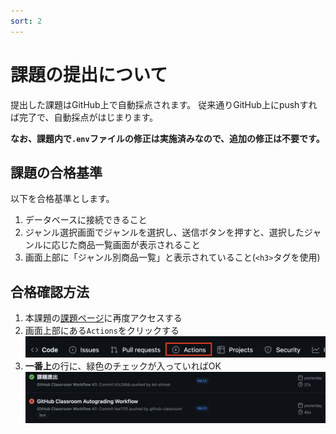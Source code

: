 ```yaml
---
sort: 2
---
```

# 課題の提出について

提出した課題はGitHub上で自動採点されます。
従来通りGitHub上にpushすれば完了で、自動採点がはじまります。

**なお、課題内で`.env`ファイルの修正は実施済みなので、追加の修正は不要です。**

## 課題の合格基準

以下を合格基準とします。

1. データベースに接続できること
2. ジャンル選択画面でジャンルを選択し、送信ボタンを押すと、選択したジャンルに応じた商品一覧画面が表示されること
3. 画面上部に「ジャンル別商品一覧」と表示されていること(`<h3>`タグを使用)

## 合格確認方法

1. 本課題の[課題ページ](https://classroom.github.com/a/CdjZx1Eb)に再度アクセスする
2. 画面上部にある`Actions`をクリックする<br>
![](./images/acions.png)
1. **一番上**の行に、緑色のチェックが入っていればOK<br>
![](./images/pass.png)